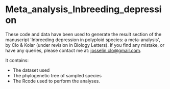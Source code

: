 # Meta_analysis_Inbreeding_depression

These code and data have been used to generate the result section of the manuscript 'Inbreeding depression in polyploid species: a meta-analysis', by Clo & Kolar
(under revision in Biology Letters). If you find any mistake, or have any queries, please contact me at: josselin.clo@gmail.com.

It contains:

- The dataset used
- The phylogenetic tree of sampled species
- The Rcode used to perform the analyses.
